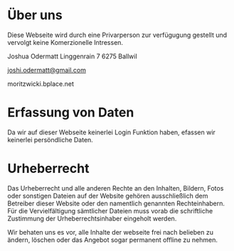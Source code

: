 # Über uns

Diese Webseite wird durch eine Privarperson zur verfügugung gestellt und vervolgt keine Komerzionelle Intressen.

Joshua Odermatt
Linggenrain 7 
6275 Ballwil

joshi.odermatt@gmail.com

moritzwicki.bplace.net

# Erfassung von Daten

Da wir auf dieser Webseite keinerlei Login Funktion haben, efassen wir keinerlei persöndliche Daten.

# Urheberrecht 

Das Urheberrecht und alle anderen Rechte an den Inhalten, Bildern, Fotos oder sonstigen Dateien auf der Website gehören ausschließlich dem Betreiber dieser Website oder den namentlich genannten Rechteinhabern. Für die Vervielfältigung sämtlicher Dateien muss vorab die schriftliche Zustimmung der Urheberrechtsinhaber eingeholt werden.

Wir behaten uns es vor, alle Inhalte der webseite frei nach belieben zu ändern, löschen oder das Angebot sogar permanent offline zu nehmen.



